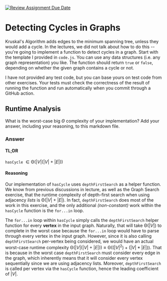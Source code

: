 [![Review Assignment Due Date](https://classroom.github.com/assets/deadline-readme-button-24ddc0f5d75046c5622901739e7c5dd533143b0c8e959d652212380cedb1ea36.svg)](https://classroom.github.com/a/3yAkp-x3)
# Detecting Cycles in Graphs

Kruskal's Algorithm adds edges to the minimum spanning tree, unless they would
add a cycle. In the lectures, we did not talk about how to do this -- you're
going to implement a function to detect cycles in a graph. Start with the
template I provided in `code.js`. You can use any data structures (i.e. any
graph representation) you like. The function should return `true` or `false`,
depending on whether the given graph contains a cycle or not.

I have not provided any test code, but you can base yours on test code from
other exercises. Your tests must check the correctness of the result of running
the function and run automatically when you commit through a GitHub action.

## Runtime Analysis

What is the worst-case big $\Theta$ complexity of your implementation? Add your
answer, including your reasoning, to this markdown file.

### Answer

#### TL;DR

`hasCycle` $\in \mathrm{\Theta}(|V|(|V| + |E|))$

#### Reasoning

Our implementation of `hasCycle` uses `depthFirstSearch` as a helper function. We know from previous discussions in lecture, as well as the Graph Search exercise, that the runtime complexity of depth-first search when using adjacency *lists* is $\mathrm{\Theta}(|V| + |E|)$. In fact, `depthFirstSearch` does most of the work in this exercise, and the only additional *(non-constant)* work within the `hasCycle` function is the `for...in` loop.

The `for...in` loop within `hasCycle` simply calls the `depthFirstSearch` helper function for every **vertex** in the input graph. Naturally, that will take $\mathrm{\Theta}(|V|)$ to complete in the worst case because the `for...in` loop would have to parse through every vertex in the input graph. However, since it is also calling `depthFirstSearch` per-vertex being considered, we would have an actual worst-case runtime complexity $\mathrm{\Theta}(|V|(|V| + |E|)) \equiv \mathrm{\Theta}((|V|^{2}) + (|V| * | E|))$. That is because in the worst case `depthFirstSearch` must consider every edge in the graph, which inherently means that it will consider every vertex sequentially since we are using adjacency lists. Moreover, `depthFirstSearch` is called per vertex via the `hasCycle` function, hence the leading coefficient of $|V|$.
